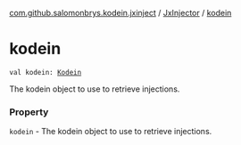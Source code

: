 [com.github.salomonbrys.kodein.jxinject](../index.md) / [JxInjector](index.md) / [kodein](.)

# kodein

`val kodein: `[`Kodein`](../../com.github.salomonbrys.kodein/-kodein/index.md)

The kodein object to use to retrieve injections.

### Property

`kodein` - The kodein object to use to retrieve injections.